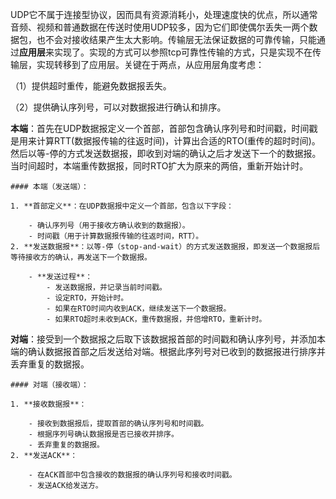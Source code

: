 UDP它不属于连接型协议，因而具有资源消耗小，处理速度快的优点，所以通常音频、视频和普通数据在传送时使用UDP较多，因为它们即使偶尔丢失一两个数据包，也不会对接收结果产生太大影响。传输层无法保证数据的可靠传输，只能通过**应用层**来实现了。实现的方式可以参照tcp可靠性传输的方式，只是实现不在传输层，实现转移到了应用层。关键在于两点，从应用层角度考虑：

（1）提供超时重传，能避免数据报丢失。

（2）提供确认序列号，可以对数据报进行确认和排序。

**本端**：首先在UDP数据报定义一个首部，首部包含确认序列号和时间戳，时间戳是用来计算RTT(数据报传输的往返时间)，计算出合适的RTO(重传的超时时间)。然后以等-停的方式发送数据报，即收到对端的确认之后才发送下一个的数据报。当时间超时，本端重传数据报，同时RTO扩大为原来的两倍，重新开始计时。

```ad-note
#### 本端（发送端）：

1. **首部定义**：在UDP数据报中定义一个首部，包含以下字段：
    
    - 确认序列号（用于接收方确认收到的数据报）。
    - 时间戳（用于计算数据报传输的往返时间，RTT）。
2. **发送数据报**：以等-停（stop-and-wait）的方式发送数据报，即发送一个数据报后等待接收方的确认，再发送下一个数据报。
    
    - **发送过程**：
        - 发送数据报，并记录当前时间戳。
        - 设定RTO，开始计时。
        - 如果在RTO时间内收到ACK，继续发送下一个数据报。
        - 如果RTO超时未收到ACK，重传数据报，并倍增RTO，重新计时。
```

**对端**：接受到一个数据报之后取下该数据报首部的时间戳和确认序列号，并添加本端的确认数据报首部之后发送给对端。根据此序列号对已收到的数据报进行排序并丢弃重复的数据报。
```ad-note
#### 对端（接收端）：

1. **接收数据报**：
    
    - 接收到数据报后，提取首部的确认序列号和时间戳。
    - 根据序列号确认数据报是否已接收并排序。
    - 丢弃重复的数据报。
2. **发送ACK**：
    
    - 在ACK首部中包含接收的数据报的确认序列号和接收时间戳。
    - 发送ACK给发送方。
```